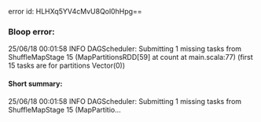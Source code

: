 error id: HLHXq5YV4cMvU8Qol0hHpg==
### Bloop error:

25/06/18 00:01:58 INFO DAGScheduler: Submitting 1 missing tasks from ShuffleMapStage 15 (MapPartitionsRDD[59] at count at main.scala:77) (first 15 tasks are for partitions Vector(0))
#### Short summary: 

25/06/18 00:01:58 INFO DAGScheduler: Submitting 1 missing tasks from ShuffleMapStage 15 (MapPartitio...